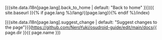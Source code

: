 [{{site.data.i18n[page.lang].back_to_home | default: "Back to home" }}]({{ site.baseurl }}{% if page.lang %}/lang/{{page.lang}}{% endif %}/index)

[{{site.data.i18n[page.lang].suggest_change | default: "Suggest changes to the page"}}](https://github.com/NeroYuki/osudroid-guide/edit/main/docs{{ page.dir }}{{ page.name }})